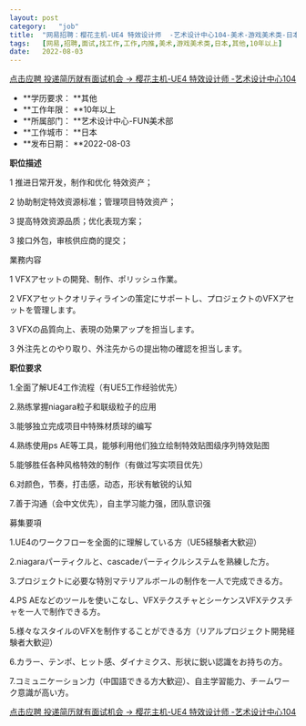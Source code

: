 ```yaml
---
layout:	post
category:	"job"
title:	"网易招聘：樱花主机-UE4 特效设计师  -艺术设计中心104-美术-游戏美术类-日本其他10年以上"
tags:	[网易,招聘,面试,找工作,工作,内推,美术,游戏美术类,日本,其他,10年以上]
date:	2022-08-03
---
```


[点击应聘 投递简历就有面试机会 ->  樱花主机-UE4 特效设计师  -艺术设计中心104](http://mobile.bole.netease.com/bole/boleDetail?id=42083&employeeId=346f03c3cda5f04c&key=all)



- **学历要求： **其他
- **工作年限： **10年以上
- **所属部门： **艺术设计中心-FUN美术部
- **工作城市： **日本
- **发布日期： **2022-08-03



**职位描述**



1 推进日常开发，制作和优化 特效资产；

2 协助制定特效资源标准；管理项目特效资产；

3 提高特效资源品质；优化表现方案；

3 接口外包，审核供应商的提交； 



業務内容

1 VFXアセットの開発、制作、ポリッシュ作業。

2 VFXアセットクオリティラインの策定にサポートし、プロジェクトのVFXアセットを管理します。

3 VFXの品質向上、表現の効果アップを担当します。

3 外注先とのやり取り、外注先からの提出物の確認を担当します。



**职位要求**

1.全面了解UE4工作流程（有UE5工作经验优先）

2.熟练掌握niagara粒子和联级粒子的应用

3.能够独立完成项目中特殊材质球的编写

4.熟练使用ps  AE等工具，能够利用他们独立绘制特效贴图级序列特效贴图

5.能够胜任各种风格特效的制作（有做过写实项目优先）

6.对颜色，节奏，打击感，动态，形状有敏锐的认知

7.善于沟通（会中文优先），自主学习能力强，团队意识强

募集要項

1.UE4のワークフローを全面的に理解している方（UE5経験者大歓迎）

2.niagaraパーティクルと、cascadeパーティクルシステムを熟練した方。

3.プロジェクトに必要な特別マテリアルボールの制作を一人で完成できる方。

4.PS AEなどのツールを使いこなし、VFXテクスチャとシーケンスVFXテクスチャを一人で制作できる方。

5.様々なスタイルのVFXを制作することができる方（リアルプロジェクト開発経験者大歓迎）

6.カラー、テンポ、ヒット感、ダイナミクス、形状に鋭い認識をお持ちの方。

7.コミュニケーション力（中国語できる方大歓迎）、自主学習能力、チームワーク意識が高い方。





[点击应聘 投递简历就有面试机会 ->  樱花主机-UE4 特效设计师  -艺术设计中心104](http://mobile.bole.netease.com/bole/boleDetail?id=42083&employeeId=346f03c3cda5f04c&key=all)